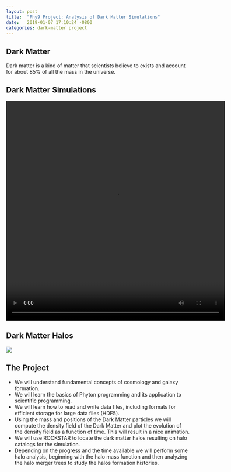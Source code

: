 ```yaml
---
layout: post
title:  "Phy9 Project: Analysis of Dark Matter Simulations"
date:   2019-01-07 17:10:24 -0800
categories: dark-matter project
---
```


## Dark Matter

Dark matter is a kind of matter that scientists believe to exists and account for about 85% of all the mass in the universe.

## Dark Matter Simulations

<div style="text-align: center">
<video src="{{ site.url }}assets/videos/cosmo_10.mp4" height="600" width="600" controls preload> </video>
</div>

## Dark Matter Halos

<img src="{{ site.url }}assets/images/density_halos.png">

## The Project

<ul>

<li> We will understand fundamental concepts of cosmology and galaxy formation. </li>

<li> We will learn the basics of Phyton programming and its application to scientific programming. </li>

<li> We will learn how to read and write data files, including formats for efficient storage for large data files (HDF5). </li>

<li> Using the mass and positions of the Dark Matter particles we will compute the density field of the Dark Matter and plot the evolution of the density field as a function of time. This will result in a nice animation. </li>

<li> We will use ROCKSTAR to locate the dark matter halos resulting on halo catalogs for the simulation. </li>

<li> Depending on the progress and the time available we will perform some halo analysis, beginning with the halo mass function and then analyzing the halo merger trees to study the halos formation histories. </li>


</ul>
